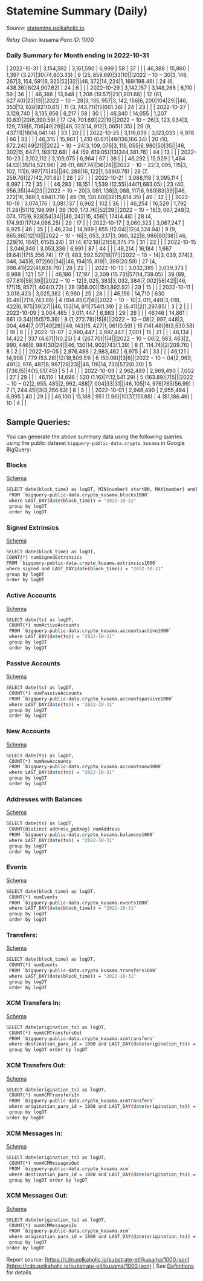 # Statemine Summary (Daily)

_Source_: [statemine.polkaholic.io](https://statemine.polkaholic.io)

*Relay Chain*: kusama
*Para ID*: 1000



### Daily Summary for Month ending in 2022-10-31


| 2022-10-31 | 3,154,592 | 3,161,590 | 6,999 | 58 | 37 |  |  | 46,388 | 15,860 | 1,397 ($3.27) | 30 ($74,803.33) | 9 ($25,859.69) | 33 | 10 |  |
| 2022-10-30 | 3,148,267 | 3,154,591 | 6,325 | 52 | 32 |  |  | 46,372 | 14,224 | 1,169 ($198.46) | 24 ($6,438.36) | 6 ($24,907.62) | 24 | 6 |  |
| 2022-10-29 | 3,142,157 | 3,148,266 | 6,110 | 59 | 36 |  |  | 46,366 | 13,848 | 1,208 ($19.57) | 21 ($1,801.68) | 12 ($61,627.40) | 23 | 13 |  |
| 2022-10-28 | 3,135,957 | 3,142,156 | 6,200 | 104 | 29 |  |  | 46,353 | 13,928 | 921 ($0.61) | 11 ($3,743.71) | 15 ($601.36) | 24 | 23 |  |
| 2022-10-27 | 3,129,740 | 3,135,956 | 6,217 | 58 | 30 |  |  | 46,340 | 14,055 | 1,207 ($0.63) | 20 ($6,390.59) | 17 ($24,701.69) | 22 | 19 |  |
| 2022-10-26 | 3,123,034 | 3,129,739 | 6,706 | 49 | 29 |  |  | 46,323 | 14,912 | 1,065 ($1.35) | 29 ($9,437.11) | 18 ($14,041.14) | 33 | 20 |  |
| 2022-10-25 | 3,116,056 | 3,123,033 | 6,978 | 66 | 33 |  |  | 46,315 | 15,961 | 1,410 ($0.67) | 48 ($136,166.34) | 20 ($10,672.24) | 49 | 21 |  |
| 2022-10-24 | 3,109,076 | 3,116,055 | 6,980 | 50 | 35 |  |  | 46,302 | 15,647 | 1,193 ($12.68) | 44 ($59,619.05) | 13 ($344,381.76) | 44 | 13 |  |
| 2022-10-23 | 3,102,112 | 3,109,075 | 6,964 | 67 | 38 |  |  | 46,292 | 15,929 | 1,464 ($4.13) | 35 ($14,521.96) | 26 ($11,667.74) | 36 | 26 |  |
| 2022-10-22 | 3,095,115 | 3,102,111 | 6,997 | 75 | 45 |  |  | 46,288 | 16,122 | 1,589 ($0.78) | 28 ($7,259.76) | 27 ($42,701.82) | 28 | 27 |  |
| 2022-10-21 | 3,088,118 | 3,095,114 | 6,997 | 72 | 35 |  |  | 46,283 | 16,151 | 1,539 ($12.55) | 44 ($11,683.05) | 23 ($40,956.35) | 44 | 23 |  |
| 2022-10-20 | 3,081,138 | 3,088,117 | 6,980 | 83 | 39 |  |  | 46,272 | 16,368 | 1,694 ($1.79) | 49 ($19,130.80) | 32 ($15,614.35) | 49 | 32 |  |
| 2022-10-19 | 3,074,176 | 3,081,137 | 6,962 | 102 | 36 |  |  | 46,254 | 16,529 | 1,792 ($1.28) | 51 ($12,198.99) | 39 ($109,173.76) | 52 | 39 |  |
| 2022-10-18 | 3,067,248 | 3,074,175 | 6,928 | 54 | 34 |  |  | 46,242 | 15,456 | 1,174 ($4.48) | 28 ($4,174.93) | 17 ($24,066.25) | 29 | 17 |  |
| 2022-10-17 | 3,060,323 | 3,067,247 | 6,925 | 46 | 35 |  |  | 46,234 | 14,989 | 855 ($12.04) | 12 ($4,324.94) | 9 ($9,865.98) | 12 | 10 |  |
| 2022-10-16 | 3,053,337 | 3,060,322 | 6,986 | 80 | 38 |  |  | 46,229 | 16,164 | 1,615 ($5.24) | 31 ($4,612.18) | 21 ($58,375.71) | 31 | 22 |  |
| 2022-10-15 | 3,046,346 | 3,053,336 | 6,991 | 87 | 44 |  |  | 46,214 | 16,184 | 1,667 ($9.64) | 17 ($5,356.74) | 17 ($1,483,592.52) | 18 | 17 |  |
| 2022-10-14 | 3,039,374 | 3,046,345 | 6,972 | 60 | 34 |  |  | 46,194 | 15,819 | 1,398 ($20.59) | 27 ($4,998.41) | 22 ($41,638.79) | 28 | 22 |  |
| 2022-10-13 | 3,032,385 | 3,039,373 | 6,989 | 121 | 57 |  |  | 46,186 | 17,197 | 2,309 ($15.73) | 57 ($14,739.05) | 39 ($89,077.81) | 58 | 39 |  |
| 2022-10-12 | 3,025,383 | 3,032,384 | 7,002 | 58 | 42 |  |  | 46,171 | 15,857 | 1,404 ($0.72) | 28 ($958.00) | 15 ($1,892.92) | 29 | 15 |  |
| 2022-10-11 | 3,018,423 | 3,025,382 | 6,960 | 25 | 28 |  |  | 46,156 | 14,710 | 630 ($0.46) | 7 ($16,743.85) | 4 ($104.45) | 7 | 4 |  |
| 2022-10-10 | 3,011,448 | 3,018,422 | 6,975 | 39 | 27 |  |  | 46,153 | 14,911 | 754 ($1.39) | 2 ($6.41) | 2 ($1,297.85) | 3 | 2 |  |
| 2022-10-09 | 3,004,465 | 3,011,447 | 6,983 | 29 | 26 |  |  | 46,146 | 14,861 | 661 ($0.34) | 15 ($575.36) | 8 ($1,272.78) | 15 | 8 |  |
| 2022-10-08 | 2,997,448 | 3,004,464 | 7,017 | 49 | 28 |  |  | 46,143 | 15,427 | 1,061 ($0.59) | 15 ($141.48) | 8 ($3,530.58) | 19 | 8 |  |
| 2022-10-07 | 2,990,447 | 2,997,447 | 7,001 | 15 | 21 |  |  | 46,134 | 14,422 | 337 ($4.67) | 1 ($0.25) | 4 ($267.70) | 1 | 4 |  |
| 2022-10-06 | 2,983,463 | 2,990,446 | 6,984 | 30 | 24 |  |  | 46,130 | 14,902 | 743 ($1.39) | 8 ($1,114.74) | 2 ($209.76) | 8 | 2 |  |
| 2022-10-05 | 2,976,488 | 2,983,462 | 6,975 | 41 | 33 |  |  | 46,121 | 14,998 | 779 ($53.28) | 12 ($18,509.51) | 6 ($50.06) | 13 | 6 |  |
| 2022-10-04 | 2,969,491 | 2,976,487 | 6,997 | 28 | 23 |  |  | 46,116 | 14,730 | 572 ($0.30) | 5 ($736.15) | 4 ($15,517.45) | 5 | 4 |  |
| 2022-10-03 | 2,962,489 | 2,969,490 | 7,002 | 27 | 29 |  |  | 46,110 | 14,696 | 520 ($1.16) | 7 ($12,541.29) | 5 ($163.89) | 7 | 5 |  |
| 2022-10-02 | 2,955,485 | 2,962,488 | 7,004 | 33 | 31 |  |  | 46,105 | 14,976 | 765 ($56.99) | 7 ($1,244.45) | 3 ($3,356.63) | 8 | 3 |  |
| 2022-10-01 | 2,948,490 | 2,955,484 | 6,995 | 40 | 29 |  |  | 46,100 | 15,188 | 951 ($1.96) | 10 ($37,151.88) | 4 ($1,186.46) | 10 | 4 |  |

## Sample Queries:
You can generate the above summary data using the following queries using the public dataset `bigquery-public-data.crypto_kusama` in Google BigQuery:


### Blocks 

[Schema](https://github.com/colorfulnotion/substrate-etl/blob/main/schema/blocks.json)

```bash
SELECT date(block_time) as logDT, MIN(number) startBN, MAX(number) endBN, COUNT(*) numBlocks 
 FROM `bigquery-public-data.crypto_kusama.blocks1000`  
 where LAST_DAY(date(block_time)) = "2022-10-31" 
 group by logDT 
 order by logDT
```

### Signed Extrinsics 

[Schema](https://github.com/colorfulnotion/substrate-etl/blob/main/schema/extrinsics.json)

```bash
SELECT date(block_time) as logDT, 
COUNT(*) numSignedExtrinsics 
FROM `bigquery-public-data.crypto_kusama.extrinsics1000`  
where signed and LAST_DAY(date(block_time)) = "2022-10-31" 
group by logDT 
order by logDT
```

### Active Accounts 

[Schema](https://github.com/colorfulnotion/substrate-etl/blob/main/schema/accountsactive.json)

```bash
SELECT date(ts) as logDT, 
 COUNT(*) numActiveAccounts 
 FROM `bigquery-public-data.crypto_kusama.accountsactive1000` 
 where LAST_DAY(date(ts)) = "2022-10-31" 
 group by logDT 
 order by logDT
```

### Passive Accounts 

[Schema](https://github.com/colorfulnotion/substrate-etl/blob/main/schema/accountspassive.json)

```bash
SELECT date(ts) as logDT, 
 COUNT(*) numPassiveAccounts 
 FROM `bigquery-public-data.crypto_kusama.accountspassive1000` 
 where LAST_DAY(date(ts)) = "2022-10-31" 
 group by logDT 
 order by logDT
```

### New Accounts 

[Schema](https://github.com/colorfulnotion/substrate-etl/blob/main/schema/accountsnew.json)

```bash
SELECT date(ts) as logDT, 
 COUNT(*) numNewAccounts 
 FROM `bigquery-public-data.crypto_kusama.accountsnew1000` 
 where LAST_DAY(date(ts)) = "2022-10-31" 
 group by logDT
 order by logDT
```

### Addresses with Balances 

[Schema](https://github.com/colorfulnotion/substrate-etl/blob/main/schema/balances.json)

```bash
SELECT date(ts) as logDT,
 COUNT(distinct address_pubkey) numAddress 
 FROM `bigquery-public-data.crypto_kusama.balances1000` 
 where LAST_DAY(date(ts)) = "2022-10-31" 
 group by logDT 
 order by logDT
```

### Events 

[Schema](https://github.com/colorfulnotion/substrate-etl/blob/main/schema/events.json)

```bash
SELECT date(block_time) as logDT, 
 COUNT(*) numEvents 
 FROM `bigquery-public-data.crypto_kusama.events1000` 
 where LAST_DAY(date(block_time)) = "2022-10-31" 
 group by logDT 
 order by logDT
```

### Transfers:

[Schema](https://github.com/colorfulnotion/substrate-etl/blob/main/schema/transfers.json)

```bash
SELECT date(block_time) as logDT, 
 COUNT(*) numEvents 
 FROM `bigquery-public-data.crypto_kusama.transfers1000` 
 where LAST_DAY(date(block_time)) = "2022-10-31" 
 group by logDT 
 order by logDT
```

### XCM Transfers In: 

[Schema](https://github.com/colorfulnotion/substrate-etl/blob/main/schema/xcmtransfers.json)

```bash
SELECT date(origination_ts) as logDT, 
 COUNT(*) numXCMTransfersOut 
 FROM `bigquery-public-data.crypto_kusama.xcmtransfers` 
 where destination_para_id = 1000 and LAST_DAY(date(origination_ts)) = "2022-10-31" 
 group by logDT order by logDT
```

### XCM Transfers Out: 

[Schema](https://github.com/colorfulnotion/substrate-etl/blob/main/schema/xcmtransfers.json)

```bash
SELECT date(origination_ts) as logDT, 
 COUNT(*) numXCMTransfersIn 
 FROM `bigquery-public-data.crypto_kusama.xcmtransfers` 
 where origination_para_id = 1000 and LAST_DAY(date(origination_ts)) = "2022-10-31" 
 group by logDT 
order by logDT
```

### XCM Messages In: 

[Schema](https://github.com/colorfulnotion/substrate-etl/blob/main/schema/xcm.json)

```bash
SELECT date(origination_ts) as logDT, 
 COUNT(*) numXCMMessagesOut 
 FROM `bigquery-public-data.crypto_kusama.xcm` 
 where destination_para_id = 1000 and LAST_DAY(date(origination_ts)) = "2022-10-31" 
 group by logDT order by logDT
```

### XCM Messages Out: 

[Schema](https://github.com/colorfulnotion/substrate-etl/blob/main/schema/xcm.json)

```bash
SELECT date(origination_ts) as logDT, 
 COUNT(*) numXCMMessagesIn 
 FROM `bigquery-public-data.crypto_kusama.xcm` 
 where origination_para_id = 1000 and LAST_DAY(date(origination_ts)) = "2022-10-31" 
 group by logDT 
order by logDT
```


Report source: [https://cdn.polkaholic.io/substrate-etl/kusama/1000.json](https://cdn.polkaholic.io/substrate-etl/kusama/1000.json) | See [Definitions](/DEFINITIONS.md) for details
